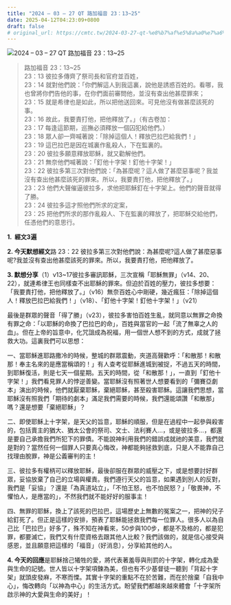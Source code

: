 ```yaml
---
title: "2024 – 03 – 27 QT 路加福音 23：13~25"
date: 2025-04-12T04:23:09+0800
draft: false
# original_url: https://cmtc.tw/2024-03-27-qt-%e8%b7%af%e5%8a%a0%e7%a6%8f%e9%9f%b3-23%ef%bc%9a1325
---
```


![2024 – 03 – 27 QT 路加福音 23：13~25](/images/qt.jpg  "2024 – 03 – 27 QT 路加福音 23：13~25")

> 路加福音 23：13~25  
> 23：13 彼拉多傳齊了祭司長和官府並百姓，  
> 23：14 就對他們說：「你們解這人到我這裏，說他是誘惑百姓的。看哪，我也曾將你們告他的事，在你們面前審問他，並沒有查出他甚麼罪來；  
> 23：15 就是希律也是如此，所以把他送回來。可見他沒有做甚麼該死的事。  
> 23：16 故此，我要責打他，把他釋放了。」（有古卷加：  
> 23：17 每逢這節期，巡撫必須釋放一個囚犯給他們。）  
> 23：18 眾人卻一齊喊著說：「除掉這個人！釋放巴拉巴給我們！」  
> 23：19 這巴拉巴是因在城裏作亂殺人，下在監裏的。  
> 23：20 彼拉多願意釋放耶穌，就又勸解他們。  
> 23：21 無奈他們喊著說：「釘他十字架！釘他十字架！」  
> 23：22 彼拉多第三次對他們說：「為甚麼呢？這人做了甚麼惡事呢？我並沒有查出他甚麼該死的罪來。所以，我要責打他，把他釋放了。」  
> 23：23 他們大聲催逼彼拉多，求他把耶穌釘在十字架上。他們的聲音就得了勝。  
> 23：24 彼拉多這才照他們所求的定案，  
> 23：25 把他們所求的那作亂殺人、下在監裏的釋放了，把耶穌交給他們，任憑他們的意思行。

**1.  經文3遍**

**2. 今天默想經文**路 23：22 彼拉多第三次對他們說：為甚麼呢?這人做了甚麼惡事呢?我並沒有查出他甚麼該死的罪來。所以，我要責打他，把他釋放了。

**3. 默想分享**（1）v13~17彼拉多審訊耶穌，三次宣稱「耶穌無罪」（v14、20、22），就連希律王也同樣查不出耶穌的罪來。但迫於百姓的壓力，彼拉多想要：「我要責打他，把他釋放了。」（v16）無奈百姓心中剛硬，幾近瘋狂：「除掉這個人！釋放巴拉巴給我們！」（v18）、「釘他十字架！釘他十字架！」（v21）

最後是群眾的聲音「得了勝」（v23），彼拉多害怕百姓生亂，就同意以無罪之命換有罪之命：「以耶穌的命換了巴拉巴的命」，百姓與當官的一起「流了無辜之人的血」。但在上帝的旨意中，化咒詛成為祝福，用一個世人想不到的方式，成就了拯救大功。這裏我們可以思想：

一、當耶穌進耶路撒冷的時候，整城的群眾震動，夾道高聲歡呼：「和散那！和散那！奉主名來的是應當稱頌的！」有人查考從耶穌進城到被捉，不過五天的時間，到耶穌復活，則是七天一個星期。五天的時間，從「和散那！」，一直到「釘他十字架！」我們看見罪人的悖逆善變。當耶穌沒有照著世人想要看到的「彌賽亞劇本」演出的時候，他們就厭棄耶穌，棄絕耶穌，甚至殺害耶穌。這讓我們思想，當耶穌沒有照我們「期待的劇本」滿足我們需要的時候，我們還能頌讚「和散那」嗎？還是想要「棄絕耶穌」？

二、即使耶穌上十字架，是天父的旨意，耶穌的順服，但是在過程中一起參與殺害的，包括賣主的猶大、猶太公會的祭司、文士、法利賽人…，或是彼拉多…，都還是要自己承擔我們所犯下的罪債。不能說神利用我們的錯誤成就祂的美意，我們就是對的？當然任何一個罪人只要真心悔改，神都能夠拯救到底，只是人不能靠自己找理由脫罪，神是公義審判的主！

三、彼拉多有權柄可以釋放耶穌，最後卻服在群眾的威壓之下，或是想要討好群眾，妥協放棄了自己的立場與權責。我們遵行天父的旨意，如果遇到別人的反對，我們是「妥協」？還是「為真道站立」，「不怕王怒，也不怕民怒？」「敬畏神，不懼怕人，是應當的」，不然我們就不能好好的服事主！

四、無罪的耶穌，換上了該死的巴拉巴，這場歷史上無數的冤案之一，把神的兒子給釘死了。但正是這樣的安排，預表了耶穌能拯救我們每一位罪人。很多人以為自己比「巴拉巴」好多了，殊不知在神看來，50步與100步，都是不及格的，都是犯罪，都要滅亡，我們又有什麼資格去跟其他人比較？我們該做的，就是信心接受與感恩，並且願意把這樣的「福音」（好消息），分享給其他的人。

**4. 今天的回應**是耶穌捨己犧牲的愛，將代表著羞辱與刑罰的十字架，轉化成為愛與生命的記號。世人皆以十字架項鍊為美，但也有不少基督徒一聽到「背起十字架」就頭皮發麻，不寒而慄。其實十字架的重點不在於苦難，而在於捨棄「自我中心」，悔改轉向「以神為中心」的生活方式。盼望我們都越來越來體會「十字架所啟示神的大愛與生命的美好」！